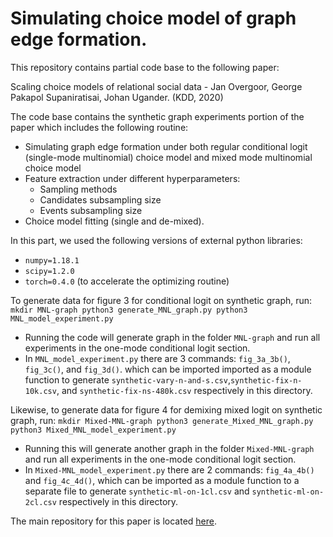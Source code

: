 # Simulating choice model of graph edge formation.

This repository contains partial code base to the following paper:

Scaling choice models of relational social data - Jan Overgoor, George Pakapol Supaniratisai, Johan Ugander. (KDD, 2020)

The code base contains the synthetic graph experiments portion of the paper which includes the following routine:

- Simulating graph edge formation under both regular conditional logit (single-mode multinomial) choice model and mixed mode multinomial choice model
- Feature extraction under different hyperparameters:
  * Sampling methods
  * Candidates subsampling size
  * Events subsampling size
- Choice model fitting (single and de-mixed).

In this part, we used the following versions of external python libraries:

- `numpy=1.18.1`
- `scipy=1.2.0`
- `torch=0.4.0` (to accelerate the optimizing routine)

To generate data for figure 3 for conditional logit on synthetic graph, run:
    ```
    mkdir MNL-graph
    python3 generate_MNL_graph.py
    python3 MNL_model_experiment.py
    ```
    
* Running the code will generate graph in the folder `MNL-graph` and run all experiments in the one-mode conditional logit section. 
* In `MNL_model_experiment.py` there are 3 commands: `fig_3a_3b()`, `fig_3c()`, and `fig_3d()`. which can be imported imported as a module function to generate  `synthetic-vary-n-and-s.csv`,`synthetic-fix-n-10k.csv`, and `synthetic-fix-ns-480k.csv` respectively in this directory.

Likewise, to generate data for figure 4 for demixing mixed logit on synthetic graph, run:
    ```
    mkdir Mixed-MNL-graph
    python3 generate_Mixed_MNL_graph.py
    python3 Mixed_MNL_model_experiment.py
    ```
    
* Running this will generate another graph in the folder `Mixed-MNL-graph` and run all experiments in the one-mode conditional logit section.
* In `Mixed-MNL_model_experiment.py` there are 2 commands: `fig_4a_4b()` and `fig_4c_4d()`, which can be imported as a module function to a separate file to generate  `synthetic-ml-on-1cl.csv` and `synthetic-ml-on-2cl.csv` respectively in this directory.

The main repository for this paper is located <a href="https://github.com/janovergoor/choose2grow">here</a>.
